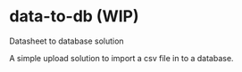 # data-to-db (WIP)
Datasheet to database solution


A simple upload solution to import a csv file in to a database.